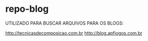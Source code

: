 # repo-blog

UTILIZADO PARA BUSCAR ARQUIVOS PARA OS BLOGS:

http://tecnicasdecomposicao.com.br
http://blog.apfjogos.com.br
